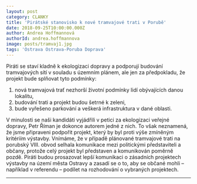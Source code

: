 ```yaml
---
layout: post
category: CLANKY
title: 'Pirátské stanovisko k nové tramvajové trati v Porubě'
date: 2018-09-25T10:00:00.000Z
author: Andrea Hoffmannová
authorId: andrea.hoffmannova
image: posts/tramvaj1.jpg
tags: 'Ostrava Ostrava-Poruba Doprava'
---
```


Piráti se staví kladně k ekologizaci dopravy a podporují budování tramvajových sítí v souladu s územním plánem, ale jen za předpokladu, že projekt bude splňovat tyto podmínky:

<ol>
<li>nová tramvajová trať nezhorší životní podmínky lidí obývajících danou lokalitu,</li>
<li>budování trati a projekt budou šetrné k zeleni,</li>
<li>bude vyřešeno parkování a veškerá infrastruktura v dané oblasti.</li>
</ol>
 
V minulosti se naši kandidáti vyjádřili v petici za ekologizaci veřejné dopravy, Petr Říman je dokonce autorem jedné z nich. To však neznamená, že jsme připraveni podpořit projekt, který by byl proti výše zmíněným kritériím výstavby. Vnímáme, že v případě plánované tramvajové trati na porubský VIII.&nbsp;obvod selhala komunikace mezi politickými představiteli a občany, protože celý projekt byl představen a komunikován poměrně pozdě. Piráti budou prosazovat lepší komunikaci o zásadních projektech výstavby na území města Ostravy a zasadí se o to, aby se občané mohli – například v referendu – podílet na rozhodování o vybraných projektech. 

---
